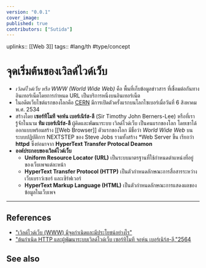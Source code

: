 ```yaml
---
version: "0.0.1"
cover_image:
published: true
contributors: ["Sutida"]
---
```

uplinks:: [[Web 3]]
tags:: #lang/th #type/concept

# จุดเริ่มต้นของเวิลด์ไวด์เว็บ
- *เวิลด์ไวด์เว็บ หรือ WWW (World Wide Web)* คือ พื้นที่เก็บข้อมูลข่าวสาร ที่เชื่อมต่อกันทางอินเทอร์เน็ตโดยการกำหนด URL เป็นบริการหนึ่งบนอินเทอร์เน็ต
- ในอดีตเว็บไซต์แรกของโลกคือ [CERN](http://info.cern.ch/) มีการเปิดตัวครั้งแรกบนโลกไซเบอร์เมื่อวันที่ 6 สิงหาคม พ.ศ. 2534 
- สร้างโดย **เซอร์ทิโมที จอห์น เบอร์เนิร์ส-ลี** (Sir Timothy John Berners-Lee) หรือที่เรารู้จักในนาม **ทิม เบอร์เนิร์ส-ลี** ผู้คิดและพัฒนาระบบ เวิลด์ไวด์เว็บ เป็นคนแรกของโลก โดยเขาได้ออกแบบพร้อมสร้าง [[Web Browser]]  ตัวแรกของโลก มีชื่อว่า *World Wide Web*  บนระบบปฏิบัติการ NEXTSTEP ของ Steve Jobs รวมทั้งสร้าง *Web Server ขึ้น เรียกว่า **httpd** ซึ่งย่อมาจาก **HyperText Transfer Protocal Deamon**
- **องค์ประกอบของเวิลด์ไวด์เว็บ**
	- **Uniform Resource Locator (URL)** เป็นระบบมาตรฐานที่ใช้กำหนดตำแหน่งที่อยู่ของเว็บเพจแต่ละหน้า
	- **HyperText Transfer Protocol (HTTP)** เป็นตัวกำหนดลักษณะการสื่อสารระหว่างเว็บเบราว์เซอร์ และเซิร์ฟเวอร์
	- **HyperText Markup Language (HTML)** เป็นตัวกำหนดลักษณะการแสดงผลของข้อมูลในเว็บเพจ
---
## References
- ["เวิลด์ไวด์เว็บ (WWW) มีจุดกำเนิดและมีประโยชน์อย่างไร"](https://www.nanitalk.com/it/how-to/5866)
- ["ต้นกำเนิด HTTP และผู้พัฒนาระบบเวิลด์ไวด์เว็บ เซอร์ทิโมที จอห์น เบอร์เนิร์ส-ลี,"2564](https://www.altv.tv/content/altv-news/610cb2aedee28f12e6eb2f55)
## See also
